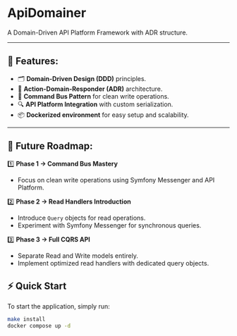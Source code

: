 # ApiDomainer
A Domain-Driven API Platform Framework with ADR structure.

---

## 🚀 Features:
- 🗂️ **Domain-Driven Design (DDD)** principles.
- 🎯 **Action-Domain-Responder (ADR)** architecture.
- 🔄 **Command Bus Pattern** for clean write operations.
- 🔍 **API Platform Integration** with custom serialization.
- 📦 **Dockerized environment** for easy setup and scalability.

---

## 🚀 Future Roadmap:
1️⃣ **Phase 1 → Command Bus Mastery**  
   - Focus on clean write operations using Symfony Messenger and API Platform.

2️⃣ **Phase 2 → Read Handlers Introduction**  
   - Introduce `Query` objects for read operations.
   - Experiment with Symfony Messenger for synchronous queries.

3️⃣ **Phase 3 → Full CQRS API**  
   - Separate Read and Write models entirely.
   - Implement optimized read handlers with dedicated query objects.


## ⚡️ Quick Start
To start the application, simply run:

```bash
make install
docker compose up -d

